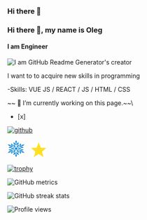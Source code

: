 ### Hi there 👋

### Hi there 👋, my name is Oleg
#### I am Engineer
![I am GitHub Readme Generator's creator](https://w.forfun.com/fetch/ac/ac7bb089f21eda6318716dd535762b9a.jpeg)

I want to to acquire new skills in programming

-Skills: VUE JS / REACT / JS / HTML / CSS

 ~~ 🔭 I’m currently working on this page.~~\
- [x]

[<img src='https://cdn.jsdelivr.net/npm/simple-icons@3.0.1/icons/github.svg' alt='github' height='40'>](https://github.com/MrOlegingit )  

<a href='https://archiveprogram.github.com/'><img src='https://raw.githubusercontent.com/acervenky/animated-github-badges/master/assets/acbadge.gif' width='40' height='40'></a> <a href='https://stars.github.com/'><img src='https://raw.githubusercontent.com/acervenky/animated-github-badges/master/assets/starbadge.gif' width='35' height='35'></a> 

[![trophy](https://github-profile-trophy.vercel.app/?username=MrOlegingit )](https://github.com/ryo-ma/github-profile-trophy)

![GitHub metrics](https://metrics.lecoq.io/MrOlegingit )  

![GitHub streak stats](https://streak-stats.demolab.com/?user=MrOlegingit )  

![Profile views](https://gpvc.arturio.dev/MrOlegingit )  


